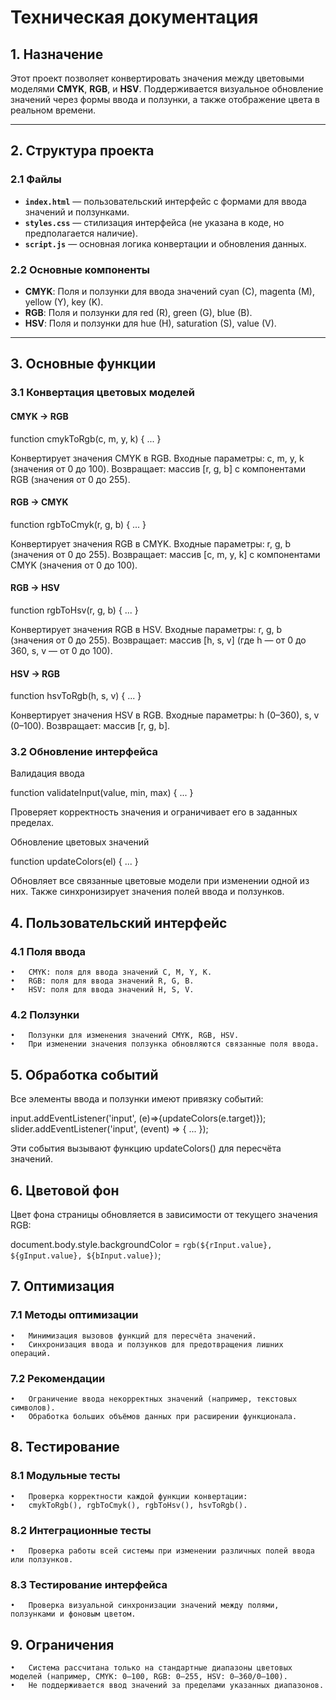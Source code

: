 
# Техническая документация

## 1. Назначение
Этот проект позволяет конвертировать значения между цветовыми моделями **CMYK**, **RGB**, и **HSV**. Поддерживается визуальное обновление значений через формы ввода и ползунки, а также отображение цвета в реальном времени.

---

## 2. Структура проекта

### 2.1 Файлы
- **`index.html`** — пользовательский интерфейс с формами для ввода значений и ползунками.
- **`styles.css`** — стилизация интерфейса (не указана в коде, но предполагается наличие).
- **`script.js`** — основная логика конвертации и обновления данных.

### 2.2 Основные компоненты
- **CMYK**: Поля и ползунки для ввода значений cyan (C), magenta (M), yellow (Y), key (K).
- **RGB**: Поля и ползунки для red (R), green (G), blue (B).
- **HSV**: Поля и ползунки для hue (H), saturation (S), value (V).

---

## 3. Основные функции

### 3.1 Конвертация цветовых моделей

#### CMYK -> RGB
function cmykToRgb(c, m, y, k) { ... }

Конвертирует значения CMYK в RGB.
Входные параметры:
c, m, y, k (значения от 0 до 100).
Возвращает: массив [r, g, b] с компонентами RGB (значения от 0 до 255).

#### RGB -> CMYK

function rgbToCmyk(r, g, b) { ... }

Конвертирует значения RGB в CMYK.
Входные параметры:
r, g, b (значения от 0 до 255).
Возвращает: массив [c, m, y, k] с компонентами CMYK (значения от 0 до 100).

#### RGB -> HSV

function rgbToHsv(r, g, b) { ... }

Конвертирует значения RGB в HSV.
Входные параметры:
r, g, b (значения от 0 до 255).
Возвращает: массив [h, s, v] (где h — от 0 до 360, s, v — от 0 до 100).

#### HSV -> RGB

function hsvToRgb(h, s, v) { ... }

Конвертирует значения HSV в RGB.
Входные параметры:
h (0–360), s, v (0–100).
Возвращает: массив [r, g, b].

### 3.2 Обновление интерфейса

Валидация ввода

function validateInput(value, min, max) { ... }

Проверяет корректность значения и ограничивает его в заданных пределах.

Обновление цветовых значений

function updateColors(el) { ... }

Обновляет все связанные цветовые модели при изменении одной из них. Также синхронизирует значения полей ввода и ползунков.

## 4. Пользовательский интерфейс

### 4.1 Поля ввода

	•	CMYK: поля для ввода значений C, M, Y, K.
	•	RGB: поля для ввода значений R, G, B.
	•	HSV: поля для ввода значений H, S, V.

### 4.2 Ползунки

	•	Ползунки для изменения значений CMYK, RGB, HSV.
	•	При изменении значения ползунка обновляются связанные поля ввода.

## 5. Обработка событий

Все элементы ввода и ползунки имеют привязку событий:

input.addEventListener('input', (e)=>{updateColors(e.target)});
slider.addEventListener('input', (event) => { ... });

Эти события вызывают функцию updateColors() для пересчёта значений.

## 6. Цветовой фон

Цвет фона страницы обновляется в зависимости от текущего значения RGB:

document.body.style.backgroundColor = `rgb(${rInput.value}, ${gInput.value}, ${bInput.value})`;

## 7. Оптимизация

### 7.1 Методы оптимизации

	•	Минимизация вызовов функций для пересчёта значений.
	•	Синхронизация ввода и ползунков для предотвращения лишних операций.

### 7.2 Рекомендации

	•	Ограничение ввода некорректных значений (например, текстовых символов).
	•	Обработка больших объёмов данных при расширении функционала.

## 8. Тестирование

### 8.1 Модульные тесты

	•	Проверка корректности каждой функции конвертации:
	•	cmykToRgb(), rgbToCmyk(), rgbToHsv(), hsvToRgb().

### 8.2 Интеграционные тесты

	•	Проверка работы всей системы при изменении различных полей ввода или ползунков.

### 8.3 Тестирование интерфейса

	•	Проверка визуальной синхронизации значений между полями, ползунками и фоновым цветом.

## 9. Ограничения

	•	Система рассчитана только на стандартные диапазоны цветовых моделей (например, CMYK: 0–100, RGB: 0–255, HSV: 0–360/0–100).
	•	Не поддерживается ввод значений за пределами указанных диапазонов.


